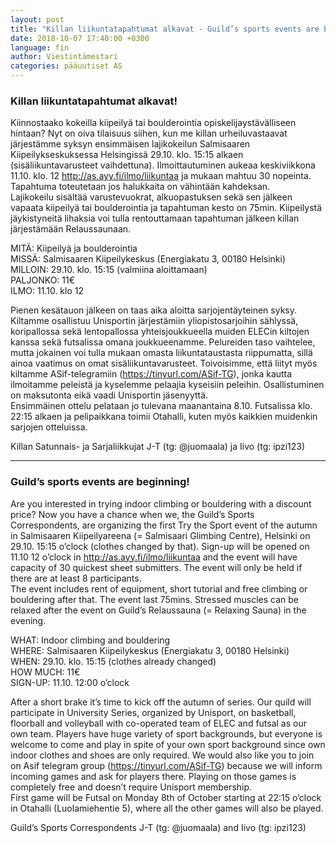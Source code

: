 ```yaml
---
layout: post
title: "Killan liikuntatapahtumat alkavat - Guild’s sports events are beginning"
date: 2018-10-07 17:40:00 +0300
language: fin
author: Viestintämestari
categories: pääuutiset AS
---
```

### Killan liikuntatapahtumat alkavat!

Kiinnostaako kokeilla kiipeilyä tai boulderointia opiskelijaystävälliseen hintaan? Nyt on oiva tilaisuus siihen, kun me killan urheiluvastaavat järjestämme syksyn ensimmäisen lajikokeilun Salmisaaren Kiipeilykseskuksessa Helsingissä 29.10. klo. 15:15 alkaen (sisäliikuntavarusteet vaihdettuna). Ilmoittautuminen aukeaa keskiviikkona 11.10. klo. 12  <http://as.ayy.fi/ilmo/liikuntaa> ja mukaan mahtuu 30 nopeinta. Tapahtuma toteutetaan jos halukkaita on vähintään kahdeksan.<br>
Lajikokeilu sisältää varustevuokrat, alkuopastuksen sekä sen jälkeen vapaata kiipeilyä tai boulderointia ja tapahtuman kesto on 75min. Kiipeilystä jäykistyneitä lihaksia voi tulla rentouttamaan tapahtuman jälkeen killan järjestämään Relaussaunaan. 

MITÄ: Kiipeilyä ja boulderointia<br>
MISSÄ: Salmisaaren Kiipeilykeskus (Energiakatu 3, 00180 Helsinki)<br>
MILLOIN: 29.10. klo. 15:15 (valmiina aloittamaan)<br>
PALJONKO: 11€<br>
ILMO: 11.10. klo 12

Pienen kesätauon jälkeen on taas aika aloitta sarjojentäyteinen syksy. Kiltamme osallistuu Unisportin järjestämiin yliopistosarjoihin sählyssä, koripallossa sekä lentopallossa yhteisjoukkueella muiden ELECin kiltojen kanssa sekä futsalissa omana joukkueenamme. Pelureiden taso vaihtelee, mutta jokainen voi tulla mukaan omasta liikuntataustasta riippumatta, sillä ainoa vaatimus on omat sisäliikuntavarusteet. Toivoisimme, että liityt myös kiltamme ASif-telegramiin (<https://tinyurl.com/ASif-TG>), jonka kautta ilmoitamme peleistä ja kyselemme pelaajia kyseisiin peleihin. Osallistuminen on maksutonta eikä vaadi Unisportin jäsenyyttä.<br>
Ensimmäinen ottelu pelataan jo tulevana maanantaina 8.10. Futsalissa klo. 22:15 alkaen ja pelipaikkana toimii Otahalli, kuten myös kaikkien muidenkin sarjojen otteluissa.

Killan Satunnais- ja Sarjaliikkujat
J-T (tg: @juomaala) ja Iivo (tg: ipzi123)

---

### Guild’s sports events are beginning!

Are you interested in trying indoor climbing or bouldering with a discount price? Now you have a chance when we, the Guild’s Sports Correspondents, are organizing the first Try the Sport event of the autumn in Salmisaaren Kiipeilyareena (= Salmisaari Glimbing Centre), Helsinki on 29.10. 15:15 o’clock (clothes changed by that). Sign-up will be opened on 11.10 12 o’clock in <http://as.ayy.fi/ilmo/liikuntaa> and the event will have capacity of 30 quickest sheet submitters. The event will only be held if there are at least 8 participants.<br>
The event includes rent of equipment, short tutorial and free climbing or bouldering after that. The event last 75mins. Stressed muscles can be relaxed after the event on Guild’s Relaussauna (= Relaxing Sauna) in the evening.

WHAT: Indoor climbing and bouldering<br>
WHERE: Salmisaaren Kiipeilykeskus (Energiakatu 3, 00180 Helsinki)<br>
WHEN: 29.10. klo. 15:15 (clothes already changed)<br>
HOW MUCH: 11€<br>
SIGN-UP: 11.10. 12:00 o’clock

After a short brake it’s time to kick off the autumn of series. Our quild will participate in University Series, organized by Unisport, on basketball, floorball and volleyball with co-operated team of ELEC and futsal as our own team. Players have huge variety of sport backgrounds, but everyone is welcome to come and play in spite of your own sport background since own indoor clothes and shoes are only required. We would also like you to join on Asif telegram group (<https://tinyurl.com/ASif-TG>) because we will inform incoming games and ask for players there. Playing on those games is completely free and doesn’t require Unisport membership. <br>
First game will be Futsal on Monday 8th of October starting at 22:15 o’clock in Otahalli (Luolamiehentie 5), where all the other games will also be played.

Guild’s Sports Correspondents
 J-T (tg: @juomaala) and Iivo (tg: ipzi123)
